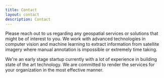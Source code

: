 ```yaml
---
title: Contact
layout: contact
description: Contact
---
```


Please reach out to us regarding any geospatial services or solutions that might be of interest to you. We work with advanced technologies in computer vision and machine learning to extract information from satellite imagery where manual annotation is impossible or extremely time taking. 

We're an early stage startup currently with a lot of experience in building state of the art technology. We are committed to render the services for your organization in the most effective manner.